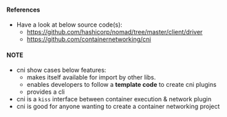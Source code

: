 
#### References

- Have a look at below source code(s):
  - https://github.com/hashicorp/nomad/tree/master/client/driver
  - https://github.com/containernetworking/cni

#### NOTE

- cni show cases below features:
  - makes itself available for import by other libs.
  - enables developers to follow a **template code** to create cni plugins
  - provides a cli
- cni is a `kiss` interface between container execution & network plugin
- cni is good for anyone wanting to create a container networking project
